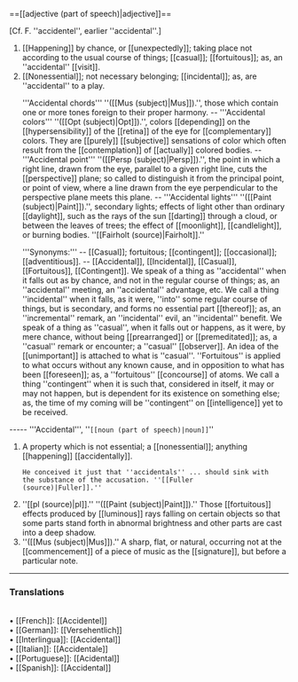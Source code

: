 ==[[adjective (part of speech)|adjective]]==

[Cf. F. ''accidentel'', earlier ''accidental''.]

<ol>
<li>[[Happening]] by chance, or [[unexpectedly]]; taking place not according to the usual course of things; [[casual]]; [[fortuitous]]; as, an ''accidental'' [[visit]].

<li> [[Nonessential]]; not necessary belonging; [[incidental]]; as, are ''accidental'' to a play.

'''Accidental chords''' ''([[Mus (subject)|Mus]]).'', those which contain one or more tones foreign to their proper harmony. -- '''Accidental colors''' ''([[Opt (subject)|Opt]]).'', colors [[depending]] on the [[hypersensibility]] of the [[retina]] of the eye for [[complementary]] colors. They are [[purely]] [[subjective]] sensations of color which often result from the [[contemplation]] of [[actually]] colored bodies. -- '''Accidental point''' ''([[Persp (subject)|Persp]]).'', the point in which a right line, drawn from the eye, parallel to a given right line, cuts the [[perspective]] plane; so called to distinguish it from the principal point, or point of view, where a line drawn from the eye perpendicular to the perspective plane meets this plane. -- '''Accidental lights''' ''([[Paint (subject)|Paint]]).'', secondary lights; effects of light other than ordinary [[daylight]], such as the rays of the sun [[darting]] through a cloud, or between the leaves of trees; the effect of [[moonlight]], [[candlelight]], or burning bodies. ''[[Fairholt (source)|Fairholt]].''

'''Synonyms:''' -- [[Casual]]; fortuitous; [[contingent]]; [[occasional]]; [[adventitious]]. -- [[Accidental]], [[Incidental]], [[Casual]], [[Fortuitous]], [[Contingent]]. We speak of a thing as ''accidental'' when it falls out as by chance, and not in the regular course of things; as, an ''accidental'' meeting, an ''accidental'' advantage, etc. We call a thing ''incidental'' when it falls, as it were, ''into'' some regular course of things, but is secondary, and forms no essential part [[thereof]]; as, an ''incremental'' remark, an ''incidental'' evil, an ''incidental'' benefit. We speak of a thing as ''casual'', when it falls out or happens, as it were, by mere chance, without being [[prearranged]] or [[premeditated]]; as, a ''casual'' remark or encounter; a ''casual'' [[observer]]. An idea of the [[unimportant]] is attached to what is ''casual''. ''Fortuitous'' is applied to what occurs without any known cause, and in opposition to what has been [[foreseen]]; as, a ''fortuitous'' [[concourse]] of atoms. We call a thing ''contingent'' when it is such that, considered in itself, it may or may not happen, but is dependent for its existence on something else; as, the time of my coming will be ''contingent'' on [[intelligence]] yet to be received.
</ol>
-----
'''Accidental''', ''<code>[[noun (part of speech)|noun]]</code>''

<ol>
<li>A property which is not essential; a [[nonessential]]; anything [[happening]] [[accidentally]].

<code>He conceived it just that ''accidentals'' ... should sink with the substance of the accusation. ''[[Fuller (source)|Fuller]].''</code>

<li> ''[[pl (source)|pl]].'' ''([[Paint (subject)|Paint]]).'' Those [[fortuitous]] effects produced by [[luminous]] rays falling on certain objects so that some parts stand forth in abnormal brightness and other parts are cast into a deep shadow.

<li> ''([[Mus (subject)|Mus]]).'' A sharp, flat, or natural, occurring not at the [[commencement]] of a piece of music as the [[signature]], but before a particular note.
</ol>

<HR> <P> <H3>Translations</H3>
<BR>• [[French]]: [[Accidentel]]
<BR>• [[German]]: [[Versehentlich]]
<BR>• [[Interlingua]]: [[Accidental]]
<BR>• [[Italian]]: [[Accidentale]]
<BR>• [[Portuguese]]: [[Acidental]]
<BR>• [[Spanish]]: [[Accidental]]
<BR>
